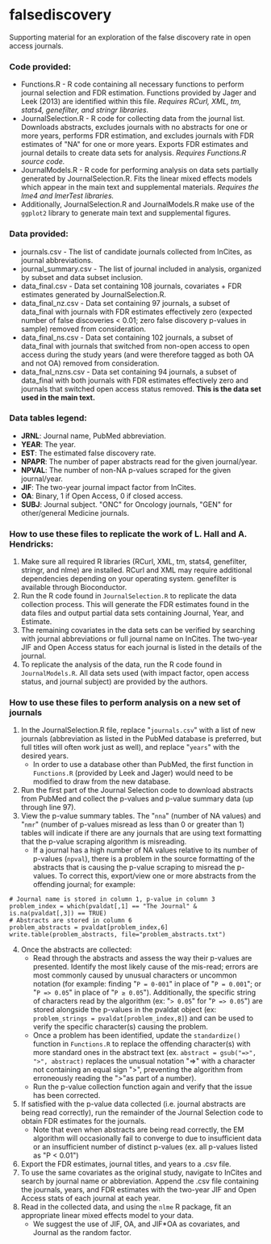 # falsediscovery
Supporting material for an exploration of the false discovery rate in open access journals.

### Code provided:
- Functions.R - R code containing all necessary functions to perform journal selection and FDR estimation. Functions provided by Jager and Leek (2013) are identified within this file. *Requires RCurl, XML, tm, stats4, genefilter, and stringr libraries.*
- JournalSelection.R - R code for collecting data from the journal list. Downloads abstracts, excludes journals with no abstracts for one or more years, performs FDR estimation, and excludes journals with FDR estimates of "NA" for one or more years. Exports FDR estimates and journal details to create data sets for analysis. *Requires Functions.R source code.*
- JournalModels.R - R code for performing analysis on data sets partially generated by JournalSelection.R. Fits the linear mixed effects models which appear in the main text and supplemental materials. *Requires the lme4 and lmerTest libraries.*
- Additionally, JournalSelection.R and JournalModels.R make use of the `ggplot2` library to generate main text and supplemental figures. 
### Data provided:
- journals.csv - The list of candidate journals collected from InCites, as journal abbreviations.
- journal_summary.csv - The list of journal included in analysis, organized by subset and data subset inclusion.
- data_final.csv - Data set containing 108 journals, covariates + FDR estimates generated by JournalSelection.R. 
- data_final_nz.csv - Data set containing 97 journals, a subset of data_final with journals with FDR estimates effectively zero (expected number of false discoveries < 0.01; zero false discovery p-values in sample) removed from consideration.
- data_final_ns.csv - Data set containing 102 journals, a subset of data_final with journals that switched from non-open access to open access during the study years (and were therefore tagged as both OA and not OA) removed from consideration.
- data_fnal_nzns.csv - Data set containing 94 journals, a subset of data_final with both journals with FDR estimates effectively zero and journals that switched open access status removed. **This is the data set used in the main text.**

### Data tables legend:
 - **JRNL**: Journal name, PubMed abbreviation.
 - **YEAR**: The year.
 - **EST**: The estimated false discovery rate.
 - **NPAPR**: The number of paper abstracts read for the given journal/year.
 - **NPVAL**: The number of non-NA p-values scraped for the given journal/year.
 - **JIF**: The two-year journal impact factor from InCites.
 - **OA**: Binary, 1 if Open Access, 0 if closed access.
 - **SUBJ**: Journal subject. "ONC" for Oncology journals, "GEN" for other/general Medicine journals.

### How to use these files to replicate the work of L. Hall and A. Hendricks:
1. Make sure all required R libraries (RCurl, XML, tm, stats4, genefilter, stringr, and nlme) are installed. RCurl and XML may require additional dependencies depending on your operating system. genefilter is available through Bioconductor. 
2. Run the R code found in `JournalSelection.R` to replicate the data collection process. This will generate the FDR estimates found in the data files and output partial data sets containing Journal, Year, and Estimate.
3. The remaining covariates in the data sets can be verified by searching with journal abbreviations or full journal name on InCites. The two-year JIF and Open Access status for each journal is listed in the details of the journal.
4. To replicate the analysis of the data, run the R code found in `JournalModels.R`. All data sets used (with impact factor, open access status, and journal subject) are provided by the authors.

### How to use these files to perform analysis on a new set of journals
1. In the JournalSelection.R file, replace "`journals.csv`" with a list of new journals (abbreviation as listed in the PubMed database is preferred, but full titles will often work just as well), and replace "`years`" with the desired years.
    - In order to use a database other than PubMed, the first function in `Functions.R` (provided by Leek and Jager) would need to be modified to draw from the new database.
2. Run the first part of the Journal Selection code to download abstracts from PubMed and collect the p-values and p-value summary data (up through line 97). 
3. View the p-value summary tables. The "`nna`" (number of NA values) and "`nmr`" (number of p-values misread as less than 0 or greater than 1) tables will indicate if there are any journals that are using text formatting that the p-value scraping algorithm is misreading.
    - If a journal has a high number of NA values relative to its number of p-values (`npval`), there is a problem in the source formatting of the abstracts that is causing the p-value scraping to misread the p-values. To correct this, export/view one or more abstracts from the offending journal; for example:
       
```
# Journal name is stored in column 1, p-value in column 3
problem_index = which(pvaldat[,1] == "The Journal" & is.na(pvaldat[,3]) == TRUE)
# Abstracts are stored in column 6
problem_abstracts = pvaldat[problem_index,6] 
write.table(problem_abstracts, file="problem_abstracts.txt")
```
4. Once the abstracts are collected:
    - Read through the abstracts and assess the way their p-values are presented. Identify the most likely cause of the mis-read; errors are most commonly caused by unusual characters or uncommon notation (for example: finding "`P = 0·001`" in place of "`P = 0.001`"; or "`P => 0.05`" in place of "`P ≥ 0.05`"). Additionally, the specific string of characters read by the algorithm (ex: "`> 0.05`" for "`P => 0.05`") are stored alongside the p-values in the pvaldat object (ex: `problem_strings = pvaldat[problem_index,8]`) and can be used to verify the specific character(s) causing the problem.
    - Once a problem has been identified, update the `standardize()` function in `Functions.R` to replace the offending character(s) with more standard ones in the abstract text (ex. `abstract = gsub("=>", ">", abstract)` replaces the unusual notation "=>" with a character not containing an equal sign ">", preventing the algorithm from erroneously reading the ">"as part of a number). 
    - Run the p-value collection function again and verify that the issue has been corrected.
 5. If satisfied with the p-value data collected (i.e. journal abstracts are being read correctly), run the remainder of the Journal Selection code to obtain FDR estimates for the journals.
    - Note that even when abstracts are being read correctly, the EM algorithm will occasionally fail to converge to due to insufficient data or an insufficient number of distinct p-values (ex. all p-values listed as "P < 0.01")
 6. Export the FDR estimates, journal titles, and years to a .csv file.
 7. To use the same covariates as the original study, navigate to InCites and search by journal name or abbreviation. Append the .csv file containing the journals, years, and FDR estimates with the two-year JIF and Open Access stats of each journal at each year.
 8. Read in the collected data, and using the `nlme` R package, fit an appropriate linear mixed effects model to your data.
    - We suggest the use of JIF, OA, and JIF\*OA as covariates, and Journal as the random factor. 

